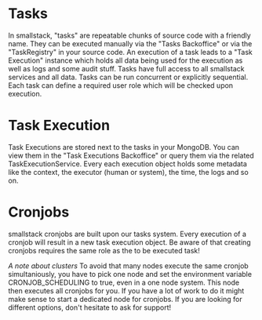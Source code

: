 # Tasks
In smallstack, "tasks" are repeatable chunks of source code with a friendly name. They can be executed manually via the "Tasks Backoffice" or via the "TaskRegistry" in your source code. An execution of a task leads to a "Task Execution" instance which holds all data being used for the execution as well as logs and some audit stuff. Tasks have full access to all smallstack services and all data. Tasks can be run concurrent or explicitly sequential.
Each task can define a required user role which will be checked upon execution.

# Task Execution
Task Executions are stored next to the tasks in your MongoDB. You can view them in the "Task Executions Backoffice" or query them via the related TaskExecutionService. Every each execution object holds some metadata like the context, the executor (human or system), the time, the logs and so on.

# Cronjobs
smallstack cronjobs are built upon our tasks system. Every execution of a cronjob will result in a new task execution object. Be aware of that creating cronjobs requires the same role as the to be executed task!

*A note about clusters*
To avoid that many nodes execute the same cronjob simultaniously, you have to pick one node and set the environment variable CRONJOB_SCHEDULING to true, even in a one node system. This node then executes all cronjobs for you. If you have a lot of work to do it might make sense to start a dedicated node for cronjobs. If you are looking for different options, don't hesitate to ask for support!
